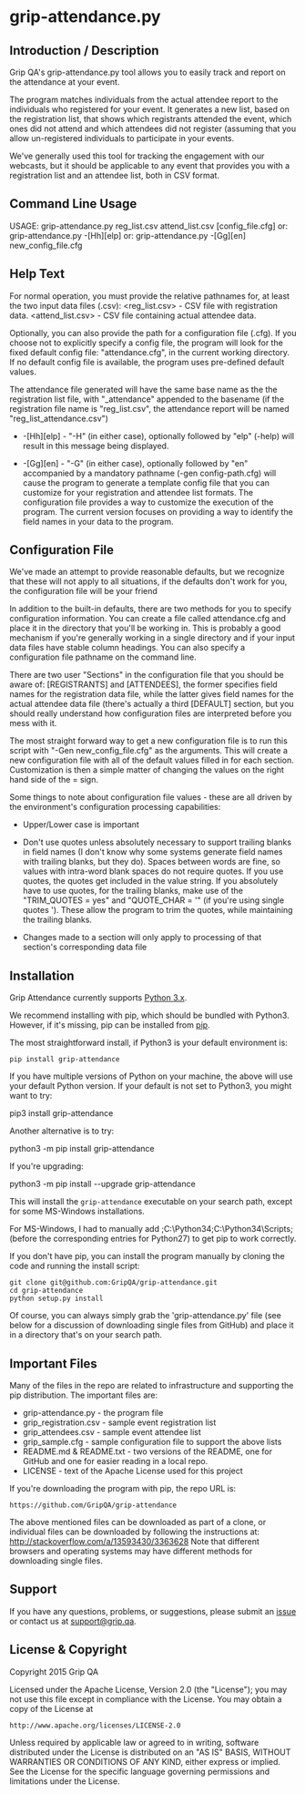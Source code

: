 grip-attendance.py
=========================

Introduction / Description
----------------------

Grip QA's grip-attendance.py tool allows you to easily track and report on
the attendance at your event.

The program matches individuals from the actual attendee report to the
individuals who registered for your event. It generates a new list, based on
the registration list, that shows which registrants attended the event,
which ones did not attend and which attendees did not register (assuming
that you allow un-registered individuals to participate in your events.

We've generally used this tool for tracking the engagement with our
webcasts, but it should be applicable to any event that provides you with a
registration list and an attendee list, both in CSV format.

Command Line Usage
----------------------

USAGE:  grip-attendance.py reg_list.csv attend_list.csv [config_file.cfg]
   or:  grip-attendance.py -[Hh][elp]
   or:  grip-attendance.py -[Gg][en] new_config_file.cfg

Help Text
----------------------

For normal operation, you must provide the relative pathnames for, at
least the two input data files (.csv):
    <reg_list.csv> - CSV file with registration data.
    <attend_list.csv> - CSV file containing actual attendee data.

Optionally, you can also provide the path for a configuration file
(.cfg). If you choose not to explicitly specify a config file, the
program will look for the fixed default config file: "attendance.cfg",
in the current working directory. If no default config file is
available, the program uses pre-defined default values.

The attendance file generated will have the same base name as the the
registration list file, with "_attendance" appended to the basename (if
the registration file name is "reg_list.csv", the attendance report will
be named "reg_list_attendance.csv")

* -[Hh][elp] - "-H" (in either case), optionally followed by "elp" (-help)
will result in this message being displayed.

* -[Gg][en] - "-G" (in either case), optionally followed by "en"
accompanied by a mandatory pathname (-gen config-path.cfg) will cause
the program to generate a template config file that you can customize
for your registration and attendee list formats.
The configuration file provides a way to customize the execution of the
program. The current version focuses on providing a way to identify the
field names in your data to the program.

Configuration File
----------------------

We've made an attempt to provide reasonable defaults, but we recognize
that these will not apply to all situations, if the defaults don't work
for you, the configuration file will be your friend

In addition to the built-in defaults, there are two methods for you to
specify configuration information. You can create a file called
attendance.cfg and place it in the directory that you'll be working in.
This is probably a good mechanism if you're generally working in a
single directory and if your input data files have stable column
headings. You can also specify a configuration file pathname on the
command line.

There are two user "Sections" in the configuration file that you should
be aware of: [REGISTRANTS] and [ATTENDEES], the former specifies field
names for the registration data file, while the latter gives field names
for the actual attendee data file (there's actually a third [DEFAULT]
section, but you should really understand how configuration files are
interpreted before you mess with it.

The most straight forward way to get a new configuration file is to run
this script with "-Gen new_config_file.cfg" as the arguments. This will
create a new configuration file with all of the default values filled in
for each section. Customization is then a simple matter of changing the
values on the right hand side of the = sign.

Some things to note about configuration file values - these are all
driven by the environment's configuration processing capabilities:

* Upper/Lower case is important

* Don't use quotes unless absolutely necessary to support trailing
blanks in field names (I don't know why some systems generate field
names with trailing blanks, but they do). Spaces between words are fine,
so values with intra-word blank spaces do not require quotes. If you use
quotes, the quotes get included in the value string. If you absolutely
have to use quotes, for the trailing blanks, make use of the
"TRIM_QUOTES = yes" and "QUOTE_CHAR = '" (if you're using single quotes
'). These allow the program to trim the quotes, while maintaining the
trailing blanks.

* Changes made to a section will only apply to processing of that
section's corresponding data file

Installation
----------------------

Grip Attendance currently supports [Python 3.x](https://www.python.org/downloads/).

We recommend installing with pip, which should be bundled with Python3.
However, if it's missing, pip can be installed from
[pip](https://pip.pypa.io/en/latest/).

The most straightforward install, if Python3 is your default environment is:

    pip install grip-attendance

If you have multiple versions of Python on your machine, the above will use
your default Python version. If your default is not set to Python3, you might
want to try:

   pip3 install grip-attendance

Another alternative is to try:

   python3 -m pip install grip-attendance

If you're upgrading:

   python3 -m pip install --upgrade grip-attendance

This will install the `grip-attendance` executable on your search path,
except for some MS-Windows installations.

For MS-Windows, I had to manually add ;C:\Python34;C:\Python34\Scripts; (before
the corresponding entries for Python27) to get pip to work correctly.

If you don't have pip, you can install the program  manually by cloning
the code and running the install script:

    git clone git@github.com:GripQA/grip-attendance.git
    cd grip-attendance
    python setup.py install

Of course, you can always simply grab the 'grip-attendance.py' file (see
below for a discussion of downloading single files from GitHub) and
place it in a directory that's on your search path.

Important Files
----------------------

Many of the files in the repo are related to infrastructure and supporting
the pip distribution. The important files are:

* grip-attendance.py - the program file
* grip_registration.csv - sample event registration list
* grip_attendees.csv - sample event attendee list
* grip_sample.cfg - sample configuration file to support the above lists
* README.md & README.txt - two versions of the README, one for GitHub and one
for easier reading in a local repo.
* LICENSE - text of the Apache License used for this project

If you're downloading the program with pip, the repo URL is:

    https://github.com/GripQA/grip-attendance

The above mentioned files can be downloaded as part of a clone, or individual
files can be downloaded by following the instructions at:
http://stackoverflow.com/a/13593430/3363628  Note that different browsers and
operating systems may have different methods for downloading single files.

Support
----------------------

If you have any questions, problems, or suggestions, please submit an
[issue](../../issues) or contact us at support@grip.qa.

License & Copyright
----------------------

Copyright 2015 Grip QA

Licensed under the Apache License, Version 2.0 (the "License");
you may not use this file except in compliance with the License.
You may obtain a copy of the License at

    http://www.apache.org/licenses/LICENSE-2.0

Unless required by applicable law or agreed to in writing, software
distributed under the License is distributed on an "AS IS" BASIS,
WITHOUT WARRANTIES OR CONDITIONS OF ANY KIND, either express or implied.
See the License for the specific language governing permissions and
limitations under the License.
